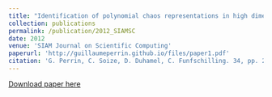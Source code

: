 ```yaml
---
title: "Identification of polynomial chaos representations in high dimension from a set of realizations"
collection: publications
permalink: /publication/2012_SIAMSC
date: 2012
venue: 'SIAM Journal on Scientific Computing'
paperurl: 'http://guillaumeperrin.github.io/files/paper1.pdf'
citation: 'G. Perrin, C. Soize, D. Duhamel, C. Funfschilling. 34, pp. 2917-2945 (2012). &quot;Paper Title Number 1.&quot; <i>Journal 1</i>. 1(1).'
---
```


[Download paper here](http://guillaumeperrin.github.io/files/paper1.pdf)
